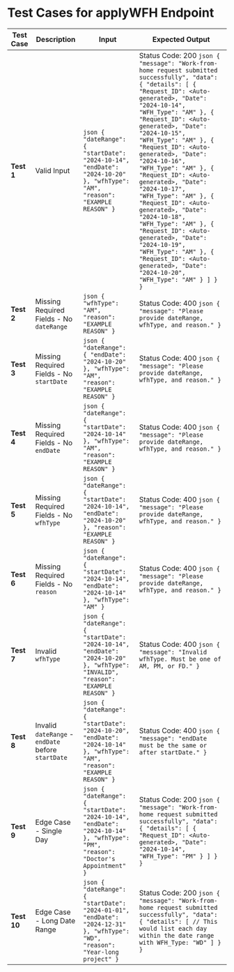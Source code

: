 # Test Cases for applyWFH Endpoint

| **Test Case** | **Description**                     | **Input**                                                                                                                               | **Expected Output**                                                                                                                                                                                                                                                                                                                                                                                                                                        |
|---------------|-------------------------------------|-----------------------------------------------------------------------------------------------------------------------------------------|--------------------------------------------------------------------------------------------------------------------------------------------------------------------------------------------------------------------------------------------------------------------------------------------------------------------------------------------------------------------------------------------------------------------------------------------------------------|
| **Test 1**    | Valid Input                         | ```json { "dateRange": { "startDate": "2024-10-14", "endDate": "2024-10-20" }, "wfhType": "AM", "reason": "EXAMPLE REASON" }```         | Status Code: 200 ```json { "message": "Work-from-home request submitted successfully", "data": { "details": [ { "Request_ID": <Auto-generated>, "Date": "2024-10-14", "WFH_Type": "AM" }, { "Request_ID": <Auto-generated>, "Date": "2024-10-15", "WFH_Type": "AM" }, { "Request_ID": <Auto-generated>, "Date": "2024-10-16", "WFH_Type": "AM" }, { "Request_ID": <Auto-generated>, "Date": "2024-10-17", "WFH_Type": "AM" }, { "Request_ID": <Auto-generated>, "Date": "2024-10-18", "WFH_Type": "AM" }, { "Request_ID": <Auto-generated>, "Date": "2024-10-19", "WFH_Type": "AM" }, { "Request_ID": <Auto-generated>, "Date": "2024-10-20", "WFH_Type": "AM" } ] } }```              |
| **Test 2**    | Missing Required Fields - No `dateRange` | ```json { "wfhType": "AM", "reason": "EXAMPLE REASON" }```                                                                              | Status Code: 400 ```json { "message": "Please provide dateRange, wfhType, and reason." }```                                                                                                                                                                                                                                                                                                                                                               |
| **Test 3**    | Missing Required Fields - No `startDate` | ```json { "dateRange": { "endDate": "2024-10-20" }, "wfhType": "AM", "reason": "EXAMPLE REASON" }```                                    | Status Code: 400 ```json { "message": "Please provide dateRange, wfhType, and reason." }```                                                                                                                                                                                                                                                                                                                                                               |
| **Test 4**    | Missing Required Fields - No `endDate`   | ```json { "dateRange": { "startDate": "2024-10-14" }, "wfhType": "AM", "reason": "EXAMPLE REASON" }```                                  | Status Code: 400 ```json { "message": "Please provide dateRange, wfhType, and reason." }```                                                                                                                                                                                                                                                                                                                                                               |
| **Test 5**    | Missing Required Fields - No `wfhType`   | ```json { "dateRange": { "startDate": "2024-10-14", "endDate": "2024-10-20" }, "reason": "EXAMPLE REASON" }```                          | Status Code: 400 ```json { "message": "Please provide dateRange, wfhType, and reason." }```                                                                                                                                                                                                                                                                                                                                                               |
| **Test 6**    | Missing Required Fields - No `reason`    | ```json { "dateRange": { "startDate": "2024-10-14", "endDate": "2024-10-14" }, "wfhType": "AM" }```                                     | Status Code: 400 ```json { "message": "Please provide dateRange, wfhType, and reason." }```                                                                                                                                                                                                                                                                                                                                                               |
| **Test 7**    | Invalid `wfhType`                       | ```json { "dateRange": { "startDate": "2024-10-14", "endDate": "2024-10-20" }, "wfhType": "INVALID", "reason": "EXAMPLE REASON" }```    | Status Code: 400 ```json { "message": "Invalid wfhType. Must be one of AM, PM, or FD." }```                                                                                                                                                                                                                                                                                                                                                                |
| **Test 8**    | Invalid `dateRange` - `endDate` before `startDate` | ```json { "dateRange": { "startDate": "2024-10-20", "endDate": "2024-10-14" }, "wfhType": "AM", "reason": "EXAMPLE REASON" }```        | Status Code: 400 ```json { "message": "endDate must be the same or after startDate." }```                                                                                                                                                                                                                                                                                                                                                                 |
| **Test 9**    | Edge Case - Single Day                 | ```json { "dateRange": { "startDate": "2024-10-14", "endDate": "2024-10-14" }, "wfhType": "PM", "reason": "Doctor's Appointment" }```   | Status Code: 200 ```json { "message": "Work-from-home request submitted successfully", "data": { "details": [ { "Request_ID": <Auto-generated>, "Date": "2024-10-14", "WFH_Type": "PM" } ] } }```                                                                                                                                                                                                                                                           |
| **Test 10**   | Edge Case - Long Date Range             | ```json { "dateRange": { "startDate": "2024-01-01", "endDate": "2024-12-31" }, "wfhType": "WD", "reason": "Year-long project" }```      | Status Code: 200 ```json { "message": "Work-from-home request submitted successfully", "data": { "details": [ // This would list each day within the date range with WFH_Type: "WD" ] } }```                                                                                                                                                                                                                                                               |
